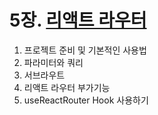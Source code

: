 # 5장. [리액트 라우터](https://react.vlpt.us/react-router/)

1. 프로젝트 준비 및 기본적인 사용법
2. 파라미터와 쿼리
3. 서브라우트
4. 리액트 라우터 부가기능
5. useReactRouter Hook 사용하기
